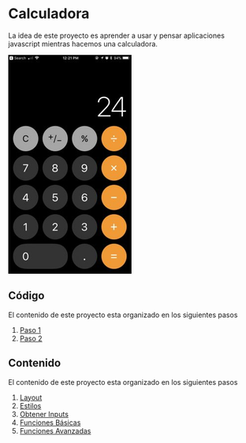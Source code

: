 # Calculadora

La idea de este proyecto es aprender a usar y pensar aplicaciones javascript mientras hacemos una calculadora.

![Calculadora iOS](./docs/assets/calculadora.jpg)

## Código

El contenido de este proyecto esta organizado en los siguientes pasos

1. [Paso 1](./paso-1)
2. [Paso 2](./paso-2)

## Contenido

El contenido de este proyecto esta organizado en los siguientes pasos

1. [Layout](./docs/00-layout.md)
2. [Estilos](./docs/01-estilos.md)
3. [Obtener Inputs](./docs/02-obtener-inputs.md)
4. [Funciones Básicas](./docs/03-funciones-basicas.md)
5. [Funciones Avanzadas](./docs/04-funciones-avanzadas.md)

